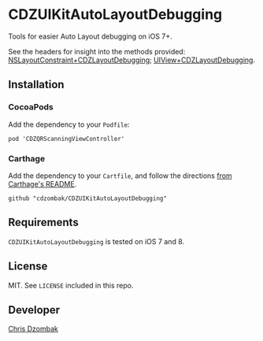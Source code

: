 # CDZUIKitAutoLayoutDebugging

Tools for easier Auto Layout debugging on iOS 7+.

See the headers for insight into the methods provided: [NSLayoutConstraint+CDZLayoutDebugging](UIKitAutoLayoutDebugging/NSLayoutConstraint%2BCDZLayoutDebugging.h); [UIView+CDZLayoutDebugging](UIKitAutoLayoutDebugging/UIView%2BCDZLayoutDebugging.h).

## Installation

### CocoaPods

Add the dependency to your `Podfile`:

```
pod 'CDZQRScanningViewController'
```

### Carthage

Add the dependency to your `Cartfile`, and follow the directions [from Carthage's README](https://github.com/Carthage/Carthage#adding-frameworks-to-an-application).

```
github "cdzombak/CDZUIKitAutoLayoutDebugging"
```

## Requirements

`CDZUIKitAutoLayoutDebugging` is tested on iOS 7 and 8.

## License

MIT. See `LICENSE` included in this repo.

## Developer

[Chris Dzombak](https://www.dzombak.com)
